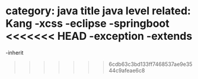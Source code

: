 category: java
title java level
related: Kang
-xcss
-eclipse
-springboot
<<<<<<< HEAD
-exception
-extends
=======
-inherit
>>>>>>> 6cdb63c3bd133ff7468537ae9e3544c9afeae6c8
